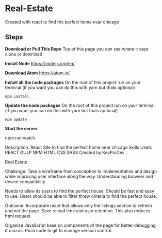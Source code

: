 # Real-Estate
Created with react to find the perfect home near chicago

**Steps**
---------

**Download or Pull This Repo**
	Top of this page you can see where it says clone or download

 **Install Node**
	https://nodejs.org/en/

**Download Atom**
	https://atom.io/

 **Install all the node packages** 
On the root of this project run on your terminal (if you want you can do this with yarn but thats optional)
    
    npm install
    
 **Update the node packages** 
On the root of this project run on your terminal (if you want you can do this with yarn but thats optional)
    
    npm update


**Start the server**

  npm run watch



Description: React Site to find the perfect home near chicago
Skills Used: REACT GULP NPM HTML CSS SASS
Created by KevProDev




Real Estate 

Challenge: 
Take a wireframe from conception to implementation and design while improving user interface along the way. Understanding browser and device compatibility.

Needs to allow its users to find the perfect house. Should be fast and easy to use. Users should be able to filter threw criteria to find the perfect house.

Outcome:
Incorporate react that allows only the listings section to refresh and not the page. Save reload time and user retention. This also reduces html request. 

Organize JavaScript base on components of the page for better debugging if occurs. Push code to git to manage version control. 
